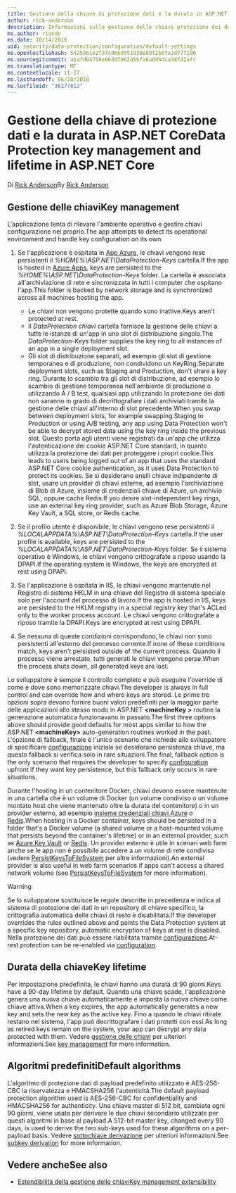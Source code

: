 ```yaml
---
title: Gestione della chiave di protezione dati e la durata in ASP.NET Core
author: rick-anderson
description: Informazioni sulla gestione delle chiavi protezione dei dati e la durata in ASP.NET Core.
ms.author: riande
ms.date: 10/14/2016
uid: security/data-protection/configuration/default-settings
ms.openlocfilehash: 54259b1e2f37cdbbd551038e80f2b0fa1d77f196
ms.sourcegitcommit: a1afd04758e663d7062a5bfa8a0d4dca38f42afc
ms.translationtype: MT
ms.contentlocale: it-IT
ms.lasthandoff: 06/20/2018
ms.locfileid: "36277812"
---
```

# <a name="data-protection-key-management-and-lifetime-in-aspnet-core"></a><span data-ttu-id="e86e2-103">Gestione della chiave di protezione dati e la durata in ASP.NET Core</span><span class="sxs-lookup"><span data-stu-id="e86e2-103">Data Protection key management and lifetime in ASP.NET Core</span></span>

<span data-ttu-id="e86e2-104">Di [Rick Anderson](https://twitter.com/RickAndMSFT)</span><span class="sxs-lookup"><span data-stu-id="e86e2-104">By [Rick Anderson](https://twitter.com/RickAndMSFT)</span></span>

## <a name="key-management"></a><span data-ttu-id="e86e2-105">Gestione delle chiavi</span><span class="sxs-lookup"><span data-stu-id="e86e2-105">Key management</span></span>

<span data-ttu-id="e86e2-106">L'applicazione tenta di rilevare l'ambiente operativo e gestire chiavi configurazione nel proprio.</span><span class="sxs-lookup"><span data-stu-id="e86e2-106">The app attempts to detect its operational environment and handle key configuration on its own.</span></span>

1. <span data-ttu-id="e86e2-107">Se l'applicazione è ospitata in [App Azure](https://azure.microsoft.com/services/app-service/), le chiavi vengono rese persistenti il *%HOME%\ASP.NET\DataProtection-Keys* cartella.</span><span class="sxs-lookup"><span data-stu-id="e86e2-107">If the app is hosted in [Azure Apps](https://azure.microsoft.com/services/app-service/), keys are persisted to the *%HOME%\ASP.NET\DataProtection-Keys* folder.</span></span> <span data-ttu-id="e86e2-108">La cartella è associata all'archiviazione di rete e sincronizzata in tutti i computer che ospitano l'app.</span><span class="sxs-lookup"><span data-stu-id="e86e2-108">This folder is backed by network storage and is synchronized across all machines hosting the app.</span></span>
   * <span data-ttu-id="e86e2-109">Le chiavi non vengono protette quando sono inattive.</span><span class="sxs-lookup"><span data-stu-id="e86e2-109">Keys aren't protected at rest.</span></span>
   * <span data-ttu-id="e86e2-110">Il *DataProtection chiavi* cartella fornisce la gestione delle chiavi a tutte le istanze di un'app in uno slot di distribuzione singolo.</span><span class="sxs-lookup"><span data-stu-id="e86e2-110">The *DataProtection-Keys* folder supplies the key ring to all instances of an app in a single deployment slot.</span></span>
   * <span data-ttu-id="e86e2-111">Gli slot di distribuzione separati, ad esempio gli slot di gestione temporanea e di produzione, non condividono un KeyRing.</span><span class="sxs-lookup"><span data-stu-id="e86e2-111">Separate deployment slots, such as Staging and Production, don't share a key ring.</span></span> <span data-ttu-id="e86e2-112">Durante lo scambio tra gli slot di distribuzione, ad esempio lo scambio di gestione temporanea nell'ambiente di produzione o utilizzando A / B test, qualsiasi app utilizzando la protezione dei dati non saranno in grado di decrittografare i dati archiviati tramite la gestione delle chiavi all'interno di slot precedente.</span><span class="sxs-lookup"><span data-stu-id="e86e2-112">When you swap between deployment slots, for example swapping Staging to Production or using A/B testing, any app using Data Protection won't be able to decrypt stored data using the key ring inside the previous slot.</span></span> <span data-ttu-id="e86e2-113">Questo porta agli utenti viene registrati da un'app che utilizza l'autenticazione dei cookie ASP.NET Core standard, in quanto utilizza la protezione dei dati per proteggere i propri cookie.</span><span class="sxs-lookup"><span data-stu-id="e86e2-113">This leads to users being logged out of an app that uses the standard ASP.NET Core cookie authentication, as it uses Data Protection to protect its cookies.</span></span> <span data-ttu-id="e86e2-114">Se si desiderano anelli chiave indipendente di slot, usare un provider di chiavi esterne, ad esempio l'archiviazione di Blob di Azure, insieme di credenziali chiave di Azure, un archivio SQL, oppure cache Redis.</span><span class="sxs-lookup"><span data-stu-id="e86e2-114">If you desire slot-independent key rings, use an external key ring provider, such as Azure Blob Storage, Azure Key Vault, a SQL store, or Redis cache.</span></span>

1. <span data-ttu-id="e86e2-115">Se il profilo utente è disponibile, le chiavi vengono rese persistenti il *%LOCALAPPDATA%\ASP.NET\DataProtection-Keys* cartella.</span><span class="sxs-lookup"><span data-stu-id="e86e2-115">If the user profile is available, keys are persisted to the *%LOCALAPPDATA%\ASP.NET\DataProtection-Keys* folder.</span></span> <span data-ttu-id="e86e2-116">Se il sistema operativo è Windows, le chiavi vengono crittografate a riposo usando la DPAPI.</span><span class="sxs-lookup"><span data-stu-id="e86e2-116">If the operating system is Windows, the keys are encrypted at rest using DPAPI.</span></span>

1. <span data-ttu-id="e86e2-117">Se l'applicazione è ospitata in IIS, le chiavi vengono mantenute nel Registro di sistema HKLM in una chiave del Registro di sistema speciale solo per l'account del processo di lavoro.</span><span class="sxs-lookup"><span data-stu-id="e86e2-117">If the app is hosted in IIS, keys are persisted to the HKLM registry in a special registry key that's ACLed only to the worker process account.</span></span> <span data-ttu-id="e86e2-118">Le chiavi vengono crittografate a riposo tramite la DPAPI.</span><span class="sxs-lookup"><span data-stu-id="e86e2-118">Keys are encrypted at rest using DPAPI.</span></span>

1. <span data-ttu-id="e86e2-119">Se nessuna di queste condizioni corrispondono, le chiavi non sono persistenti all'esterno del processo corrente.</span><span class="sxs-lookup"><span data-stu-id="e86e2-119">If none of these conditions match, keys aren't persisted outside of the current process.</span></span> <span data-ttu-id="e86e2-120">Quando il processo viene arrestato, tutti generati le chiavi vengono perse.</span><span class="sxs-lookup"><span data-stu-id="e86e2-120">When the process shuts down, all generated keys are lost.</span></span>

<span data-ttu-id="e86e2-121">Lo sviluppatore è sempre il controllo completo e può eseguire l'override di come e dove sono memorizzate chiavi.</span><span class="sxs-lookup"><span data-stu-id="e86e2-121">The developer is always in full control and can override how and where keys are stored.</span></span> <span data-ttu-id="e86e2-122">Le prime tre opzioni sopra devono fornire buoni valori predefiniti per la maggior parte delle applicazioni allo stesso modo in ASP.NET  **\<machineKey >** routine la generazione automatica funzionavano in passato.</span><span class="sxs-lookup"><span data-stu-id="e86e2-122">The first three options above should provide good defaults for most apps similar to how the ASP.NET **\<machineKey>** auto-generation routines worked in the past.</span></span> <span data-ttu-id="e86e2-123">L'opzione di fallback, finale è l'unico scenario che richiede allo sviluppatore di specificare [configurazione](xref:security/data-protection/configuration/overview) iniziale se desiderano persistenza chiave, ma questo fallback si verifica solo in rare situazioni.</span><span class="sxs-lookup"><span data-stu-id="e86e2-123">The final, fallback option is the only scenario that requires the developer to specify [configuration](xref:security/data-protection/configuration/overview) upfront if they want key persistence, but this fallback only occurs in rare situations.</span></span>

<span data-ttu-id="e86e2-124">Durante l'hosting in un contenitore Docker, chiavi devono essere mantenute in una cartella che è un volume di Docker (un volume condiviso o un volume montato host che viene mantenuto oltre la durata del contenitore) o in un provider esterno, ad esempio [insieme credenziali chiavi Azure](https://azure.microsoft.com/services/key-vault/) o [Redis](https://redis.io/).</span><span class="sxs-lookup"><span data-stu-id="e86e2-124">When hosting in a Docker container, keys should be persisted in a folder that's a Docker volume (a shared volume or a host-mounted volume that persists beyond the container's lifetime) or in an external provider, such as [Azure Key Vault](https://azure.microsoft.com/services/key-vault/) or [Redis](https://redis.io/).</span></span> <span data-ttu-id="e86e2-125">Un provider esterno è utile in scenari web farm anche se le app non è possibile accedere a un volume di rete condivisa (vedere [PersistKeysToFileSystem](xref:security/data-protection/configuration/overview#persistkeystofilesystem) per altre informazioni).</span><span class="sxs-lookup"><span data-stu-id="e86e2-125">An external provider is also useful in web farm scenarios if apps can't access a shared network volume (see [PersistKeysToFileSystem](xref:security/data-protection/configuration/overview#persistkeystofilesystem) for more information).</span></span>

> [!WARNING]
> <span data-ttu-id="e86e2-126">Se lo sviluppatore sostituisce le regole descritte in precedenza e indica al sistema di protezione dei dati in un repository di chiave specifico, la crittografia automatica delle chiavi di resto è disabilitata.</span><span class="sxs-lookup"><span data-stu-id="e86e2-126">If the developer overrides the rules outlined above and points the Data Protection system at a specific key repository, automatic encryption of keys at rest is disabled.</span></span> <span data-ttu-id="e86e2-127">Nella protezione dei dati può essere riabilitata tramite [configurazione](xref:security/data-protection/configuration/overview).</span><span class="sxs-lookup"><span data-stu-id="e86e2-127">At-rest protection can be re-enabled via [configuration](xref:security/data-protection/configuration/overview).</span></span>

## <a name="key-lifetime"></a><span data-ttu-id="e86e2-128">Durata della chiave</span><span class="sxs-lookup"><span data-stu-id="e86e2-128">Key lifetime</span></span>

<span data-ttu-id="e86e2-129">Per impostazione predefinita, le chiavi hanno una durata di 90 giorni.</span><span class="sxs-lookup"><span data-stu-id="e86e2-129">Keys have a 90-day lifetime by default.</span></span> <span data-ttu-id="e86e2-130">Quando una chiave scade, l'applicazione genera una nuova chiave automaticamente e imposta la nuova chiave come chiave attiva.</span><span class="sxs-lookup"><span data-stu-id="e86e2-130">When a key expires, the app automatically generates a new key and sets the new key as the active key.</span></span> <span data-ttu-id="e86e2-131">Fino a quando le chiavi ritirate restano nel sistema, l'app può decrittografare i dati protetti con essi.</span><span class="sxs-lookup"><span data-stu-id="e86e2-131">As long as retired keys remain on the system, your app can decrypt any data protected with them.</span></span> <span data-ttu-id="e86e2-132">Vedere [gestione delle chiavi](xref:security/data-protection/implementation/key-management#key-expiration-and-rolling) per ulteriori informazioni.</span><span class="sxs-lookup"><span data-stu-id="e86e2-132">See [key management](xref:security/data-protection/implementation/key-management#key-expiration-and-rolling) for more information.</span></span>

## <a name="default-algorithms"></a><span data-ttu-id="e86e2-133">Algoritmi predefiniti</span><span class="sxs-lookup"><span data-stu-id="e86e2-133">Default algorithms</span></span>

<span data-ttu-id="e86e2-134">L'algoritmo di protezione dati di payload predefinito utilizzato è AES-256-CBC la riservatezza e HMACSHA256 l'autenticità.</span><span class="sxs-lookup"><span data-stu-id="e86e2-134">The default payload protection algorithm used is AES-256-CBC for confidentiality and HMACSHA256 for authenticity.</span></span> <span data-ttu-id="e86e2-135">Una chiave master di 512 bit, cambiata ogni 90 giorni, viene usata per derivare le due chiavi secondario utilizzate per questi algoritmi in base al payload.</span><span class="sxs-lookup"><span data-stu-id="e86e2-135">A 512-bit master key, changed every 90 days, is used to derive the two sub-keys used for these algorithms on a per-payload basis.</span></span> <span data-ttu-id="e86e2-136">Vedere [sottochiave derivazione](xref:security/data-protection/implementation/subkeyderivation#additional-authenticated-data-and-subkey-derivation) per ulteriori informazioni.</span><span class="sxs-lookup"><span data-stu-id="e86e2-136">See [subkey derivation](xref:security/data-protection/implementation/subkeyderivation#additional-authenticated-data-and-subkey-derivation) for more information.</span></span>

## <a name="see-also"></a><span data-ttu-id="e86e2-137">Vedere anche</span><span class="sxs-lookup"><span data-stu-id="e86e2-137">See also</span></span>

* [<span data-ttu-id="e86e2-138">Estendibilità della gestione delle chiavi</span><span class="sxs-lookup"><span data-stu-id="e86e2-138">Key management extensibility</span></span>](xref:security/data-protection/extensibility/key-management)
